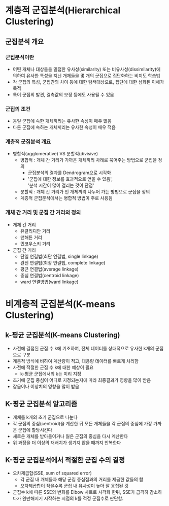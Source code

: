 # 계층적 군집분석(Hierarchical Clustering)
## 군집분석 개요
### 군집분석이란
- 어떤 개체나 대상들을 밀접한 유사성(similarity) 또는 비유사성(dissimilarity)에 의하여 유사한 특성을 지닌 개체들을 몇 개의 군집으로 집단화하는 비지도 학습법
- 각 군집의 특성, 군집간의 차이 등에 대한 탐색대상으로, 집단에 대한 심화된 이해가 목적
- 특이 군집의 발견, 결측값의 보정 등에도 사용될 수 있음

### 군집의 조건
- 동일 군집에 속한 개체끼리는 유사한 속성이 매우 많음
- 다른 군집에 속하는 개체끼리는 유사한 속성이 매우 적음

### 계층적 군집분석 개요
- 병합적(agglomerative) VS 분할적(divisive)
    - 병합적 : 개체 간 거리가 가까운 개체끼리 차례로 묶어주는 방법으로 군집을 정의
        - 군집분석의 결과를 Dendrogram으로 시각화
        - '군집에 대한 정보를 효과적으로 얻을 수 있음',  
                    '분석 시간이 많이 걸리는 것이 단점'
    - 분할적 : 개체 간 거리가 먼 개체끼리 나누어 가는 방법으로 군집을 정의
    - 계층적 군집분석에서는 병합적 방법이 주로 사용됨

### 개체 간 거리 및 군집 간 거리의 정의
- 개체 간 거리
    - 유클리디안 거리
    - 맨해튼 거리
    - 민코우스키 거리
- 군집 간 거리
    - 단일 연결법(최단 연결법, single linkage)
    - 완전 연결법(최장 연결법, complete linkage)
    - 평균 연결법(average linkage)
    - 중심 연결법(centroid linkage)
    - ward 연결방법(ward linkage)


# 비계층적 군집분석(K-means Clustering)
## k-평균 군집분석(K-means Clustering)
- 사전에 결접된 군집 수 k에 기초하여, 전체 데이터를 상대적으로 유사한 k개의 군집으로 구분
- 계층적 방식에 비하여 계산량이 적고, 대용량 데이터를 빠르게 처리함
- 사전에 적절한 군집 수 k에 대한 예상이 필요
    - k-평균 군집에서의 k는 미리 지정
- 초기에 군집 중심이 어디로 지정되는지에 따라 최종결과가 영향을 많이 받음
- 잡음이나 이상치의 영향을 많이 받음

## K-평균 군집분석 알고리즘
- 개체를 k개의 초기 군집으로 나눈다
- 각 군집의 중심(centroid)을 계산한 뒤 모든 개체들을 각 군집의 중심에 가장 가까운 군집에 할당시킨다
- 새로운 개체를 받아들이거나 잃은 군집의 중심을 다시 계산한다
- 위 과정을 더 이상의 재배치가 생기지 않을 때까지 반복한다

## K-평균 군집분석에서 적절한 군집 수의 결정
- 오차제곱합(SSE, sum of squared error)
    - 각 군집 내 개체들과 해당 군집 중심점과의 거리를 제곱한 값들의 합
    - 오차제곱합이 작을수록 군집 내 유사성이 높아 잘 응집된 것
- 군집수 k에 따른 SSE의 변화를 Elbow 차트로 시각화 한뒤, SSE가 급격히 감소하다가 완만해지기 시작하는 시점의 k를 적정 군집수로 판단함.